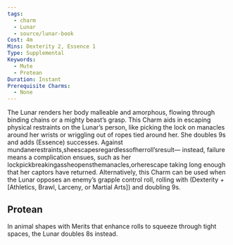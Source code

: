 ```yaml
---
tags:
  - charm
  - Lunar
  - source/lunar-book
Cost: 4m
Mins: Dexterity 2, Essence 1
Type: Supplemental
Keywords:
  - Mute
  - Protean
Duration: Instant
Prerequisite Charms:
  - None
---
```

The Lunar renders her body malleable and amorphous, flowing through binding chains or a mighty beast’s grasp. This Charm aids in escaping physical restraints on the Lunar’s person, like picking the lock on manacles around her wrists or wriggling out of ropes tied around her. She doubles 9s and adds (Essence) successes. Against mundanerestraints,sheescapesregardlessofherroll’sresult— instead, failure means a complication ensues, such as her lockpickbreakingassheopensthemanacles,orherescape taking long enough that her captors have returned. Alternatively, this Charm can be used when the Lunar opposes an enemy’s grapple control roll, rolling with (Dexterity + [Athletics, Brawl, Larceny, or Martial Arts]) and doubling 9s. 
## Protean 

In animal shapes with Merits that enhance rolls to squeeze through tight spaces, the Lunar doubles 8s instead.
